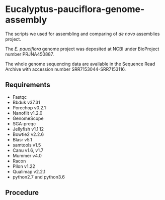 # Eucalyptus-pauciflora-genome-assembly

The scripts we used  for assembling and comparing of _de novo_ assemblies project. 

The _E. pauciflora_ genome project was deposited at NCBI under BioProject number PRJNA450887. 

The whole genome sequencing data are available in the Sequence Read Archive with accession number SRR7153044-SRR7153116.

## Requirements
- Fastqc
- Bbduk v37.31
- Porechop v0.2.1
- Nanofilt v1.2.0
- GenomeScope
- SGA-preqc
- Jellyfish v1.1.12
- Bowtie2 v2.2.6
- Blasr v5.1 
- samtools v1.5
- Canu v1.6, v1.7
- Mummer v4.0
- Racon
- Pilon v1.22
- Qualimap v2.2.1
- python2.7 and python3.6

## Procedure
